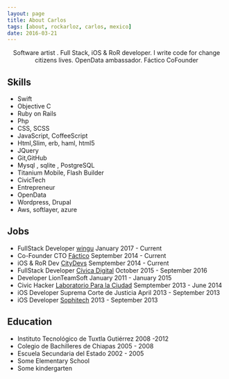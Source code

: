 ```yaml
---
layout: page
title: About Carlos
tags: [about, rockarloz, carlos, mexico]
date: 2016-03-21
---
```

    
<center>Software artist .
Full Stack, iOS & RoR developer.
I write code for change citizens lives.
OpenData  ambassador.
Fáctico CoFounder</center>

## Skills
* Swift
* Objective C
* Ruby on Rails
* Php
* CSS, SCSS
* JavaScript, CoffeeScript
* Html,Slim, erb, haml, html5
* JQuery
* Git,GitHub
* Mysql , sqlite , PostgreSQL
* Titanium Mobile, Flash Builder 
* CivicTech
* Entrepreneur
* OpenData
* Wordpress, Drupal 
* Aws, softlayer, azure


## Jobs
* FullStack Developer [wingu](www.winguweb.org) January 2017 - Current
* Co-Founder CTO [Fáctico](www.facticoapp.com) September 2014 - Current
* iOS & RoR Dev [CityDevs](www.citydevs.mx) Semptember 2014 - Current
* FullStack Developer [Cívica Digital](www.civica.digital) October 2015 - September 2016
* Developer LionTeamSoft January 2011 - January 2015
* Civic Hacker [Laboratorio Para la Ciudad](www.labcd.mx) Semptember 2013 - June 2014
* iOS Developer Suprema Corte de Justicia April 2013 - September 2013
* iOS Developer [Sophitech](www.sophitech.com) 2013 - September 2013

## Education
* Instituto Tecnológico de Tuxtla Gutiérrez 2008 -2012 
* Colegio de Bachilleres de Chiapas 2005 - 2008
* Escuela Secundaria del Estado 2002 - 2005
* Some Elementary School 
* Some kindergarten

